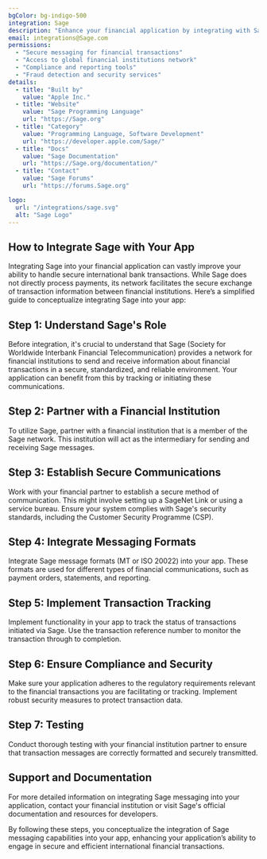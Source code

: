 ```yaml
---
bgColor: bg-indigo-500
integration: Sage
description: "Enhance your financial application by integrating with Sage to securely process global bank transactions. "
email: integrations@Sage.com
permissions:
  - "Secure messaging for financial transactions"
  - "Access to global financial institutions network"
  - "Compliance and reporting tools"
  - "Fraud detection and security services"
details:
  - title: "Built by"
    value: "Apple Inc."
  - title: "Website"
    value: "Sage Programming Language"
    url: "https://Sage.org"
  - title: "Category"
    value: "Programming Language, Software Development"
    url: "https://developer.apple.com/Sage/"
  - title: "Docs"
    value: "Sage Documentation"
    url: "https://Sage.org/documentation/"
  - title: "Contact"
    value: "Sage Forums"
    url: "https://forums.Sage.org"

logo:
  url: "/integrations/sage.svg"
  alt: "Sage Logo"
---
```


## How to Integrate Sage with Your App

Integrating Sage into your financial application can vastly improve your ability to handle secure international bank transactions. While Sage does not directly process payments, its network facilitates the secure exchange of transaction information between financial institutions. Here’s a simplified guide to conceptualize integrating Sage into your app:

## Step 1: Understand Sage's Role

Before integration, it's crucial to understand that Sage (Society for Worldwide Interbank Financial Telecommunication) provides a network for financial institutions to send and receive information about financial transactions in a secure, standardized, and reliable environment. Your application can benefit from this by tracking or initiating these communications.

## Step 2: Partner with a Financial Institution

To utilize Sage, partner with a financial institution that is a member of the Sage network. This institution will act as the intermediary for sending and receiving Sage messages.

## Step 3: Establish Secure Communications

Work with your financial partner to establish a secure method of communication. This might involve setting up a SageNet Link or using a service bureau. Ensure your system complies with Sage's security standards, including the Customer Security Programme (CSP).

## Step 4: Integrate Messaging Formats

Integrate Sage message formats (MT or ISO 20022) into your app. These formats are used for different types of financial communications, such as payment orders, statements, and reporting.

## Step 5: Implement Transaction Tracking

Implement functionality in your app to track the status of transactions initiated via Sage. Use the transaction reference number to monitor the transaction through to completion.

## Step 6: Ensure Compliance and Security

Make sure your application adheres to the regulatory requirements relevant to the financial transactions you are facilitating or tracking. Implement robust security measures to protect transaction data.

## Step 7: Testing

Conduct thorough testing with your financial institution partner to ensure that transaction messages are correctly formatted and securely transmitted.

## Support and Documentation

For more detailed information on integrating Sage messaging into your application, contact your financial institution or visit Sage's official documentation and resources for developers.

By following these steps, you conceptualize the integration of Sage messaging capabilities into your app, enhancing your application’s ability to engage in secure and efficient international financial transactions.
